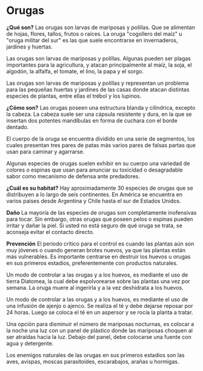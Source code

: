 # Orugas
**¿Qué son?**
Las orugas son larvas de mariposas y polillas. Que se alimentan de hojas, flores, tallos, frutos o raíces. La oruga "cogollero del maíz" u "oruga militar  del sur" es las que suele encontrarse en invernaderos, jardines y huertas.

Las orugas son larvas de mariposas y polillas.  Algunas pueden ser plagas importantes para la agricultura, y atacan principalmente al maíz, la soja, el algodón, la alfalfa, el tomate, el lino, la papa y el sorgo.

Las orugas son larvas de mariposas y polillas y representan un problema para las pequeñas huertas y jardines de las casas donde atacan distintas especies de plantas, entre ellas el trébol y los lupinos.

**¿Cómo son?**
Las orugas poseen una estructura blanda y cilíndrica, excepto la cabeza. La cabeza suele ser una cápsula resistente y dura, en la que se insertan dos potentes mandíbulas en forma de cuchara con el borde dentado.

El cuerpo de la oruga se encuentra dividido en una serie de segmentos, los cuales presentan tres pares de patas más varios pares de falsas partas que usan para caminar y agarrarse.

Algunas especies de orugas suelen exhibir en su cuerpo una variedad de colores o espinas que usan para anunciar su toxicidad o desagradable sabor como mecanismo de defensa ante predadores.

**¿Cuál es su habitat?**
Hay aproximadamente 30 especies de orugas que se distribuyen a lo largo de seis continentes. En América se encuentra en varios países desde Argentina y Chile hasta el sur de Estados Unidos.

**Daño**
La mayoría de las especies de orugas son completamente inofensivas para tocar. Sin embargo, otras orugas que poseen pelos o espinas pueden irritar y dañar la piel. Si usted no está seguro de qué oruga se trata, se aconseja evitar el contacto directo.

**Prevención**
El periodo crítico para el control es cuando las plantas aún son muy jóvenes o cuando generan brotes nuevos, ya que las plantas están más vulnerables. Es importante centrarse en destruir los huevos u orugas en sus primeros estadios, preferentemente con productos naturales.

Un modo de controlar a las orugas y a los huevos, es mediante el uso de tierra Diatomea, la cual debe espolvorearse sobre las plantas una vez por semana. La oruga muere al ingerirla y a la vez deshidrata a los huevos.

Un modo de controlar a las orugas y a los huevos, es mediante el uso de una infusión de ajenjo o ajenco. Se realiza el té y debe dejarse reposar por 24 horas. Luego se coloca el té en un aspersor y se rocía la planta a tratar.

Una opción para disminuir el número de mariposas nocturnas, es colocar a la noche una luz con un panel de plástico donde las mariposas choquen al ser atraídas hacia la luz. Debajo del panel, debe colocarse una fuente con agua y detergente.

Los enemigos naturales de las orugas en sus primeros estadios son las aves, avispas, moscas parasitoides, escarabajos, arañas u hormigas.